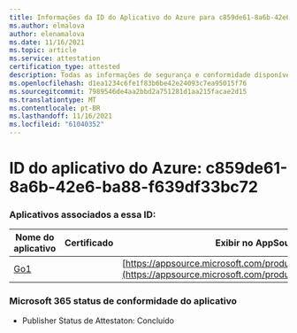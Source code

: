 ```yaml
---
title: Informações da ID do Aplicativo do Azure para c859de61-8a6b-42e6-ba88-f639df33bc72
ms.author: elmalova
author: elenamalova
ms.date: 11/16/2021
ms.topic: article
ms.service: attestation
certification_type: attested
description: Todas as informações de segurança e conformidade disponíveis para c859de61-8a6b-42e6-ba88-f639df33bc72.
ms.openlocfilehash: d1ea1234c6fe1f83b6be42e24093c7ea95015f76
ms.sourcegitcommit: 7989546de4aa2bbd2a751281d1aa215facae2d15
ms.translationtype: MT
ms.contentlocale: pt-BR
ms.lasthandoff: 11/16/2021
ms.locfileid: "61040352"
---
```

# <a name="azure-app-id-c859de61-8a6b-42e6-ba88-f639df33bc72"></a>ID do aplicativo do Azure: c859de61-8a6b-42e6-ba88-f639df33bc72


### <a name="apps-associated-with-this-id"></a>Aplicativos associados a essa ID:
| **Nome do aplicativo** | **Certificado** | **Exibir no AppSource** |
|--------------|---------------|-----------------------|
| [Go1](https://docs.microsoft.com/microsoft-365-app-certification/forward/WA200001484) |  | [https://appsource.microsoft.com/product/office/WA200001484](https://appsource.microsoft.com/product/office/WA200001484) |

### <a name="microsoft-365-app-compliance-status"></a>Microsoft 365 status de conformidade do aplicativo
- Publisher Status de Attestaton: Concluído
